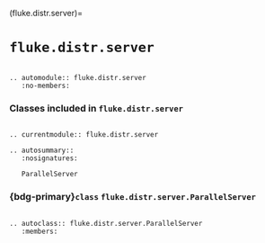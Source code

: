 (fluke.distr.server)=

# ``fluke.distr.server``

```{eval-rst}

.. automodule:: fluke.distr.server
   :no-members:

```

<h3>

Classes included in ``fluke.distr.server``

</h3>

```{eval-rst}

.. currentmodule:: fluke.distr.server

.. autosummary::
   :nosignatures:

   ParallelServer

```

<h3>

{bdg-primary}`class` ``fluke.distr.server.ParallelServer``

</h3>

```{eval-rst}

.. autoclass:: fluke.distr.server.ParallelServer
   :members:

```

